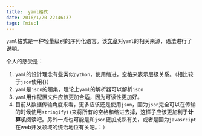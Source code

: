 ```yaml
---
title:  yaml格式
date: 2016/1/20 22:46:37
tags: [misc]
---
```


`yaml`格式是一种轻量级别的序列化语言。该[文章][1]对`yaml`的相关来源，语法进行了说明。

个人的感受是：

1. `yaml`的设计理念有些类似`python`，使用缩进，空格来表示层级关系。（相比较于`json`使用{}）
2. `yaml`是`json`的超集，理论上`yaml`的解析器可以解析`json`
3. `yaml`用作配置文件应该更加合适，因为可读性更加好。
4. 目前从数据传输角度来看，更多应该还是使用`json`，因为`json`完全可以在传输的时候使用`stringify()`来将所有的空格和缩进去掉，这样子应该更加利于**计算机**阅读吧。另外一点也可能是和`json`更加成熟有关，或者是因为`javasrcipt`在web开发领域的统治地位有关吧。：）

  [1]: http://einverne.github.io/2015/08/08/yaml.html
